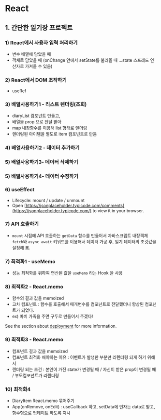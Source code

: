 # React

## 1. 간단한 일기장 프로젝트

### 1) React에서 사용자 입력 처리하기
- 변수 배열에 담았을 때
- 객체로 담았을 때 (onChange 안에서 setState를 불러올 때 ...state 스프레드 연산자로 가져올 수 있음)

### 2) React에서 DOM 조작하기 
- useRef

### 3) 배열사용하기1 - 리스트 렌더링(조회)
- diaryList 컴포넌트 만들고,
- 배열을 prop 으로 전달 받아
- map 내장함수를 이용해 list 형태로 렌더링
- 렌더링된 아이템을 별도로 item 컴포넌트로 만듬

### 4) 배열사용하기2 - 데이터 추가하기

### 5) 배열사용하기3- 데이터 삭제하기

### 5) 배열사용하기4- 데이터 수정하기

### 6) useEffect
- Lifecycle: mount / update / unmount 
- Open [https://jsonplaceholder.typicode.com/comments](https://jsonplaceholder.typicode.com/) to view it in your browser.


### 7) API 호출하기
- `mount` 시점에 API 호출하는 `getData` 함수를 만들어서 
  자바스크립트 내장객체 `fetch`와 `async await` 키워드를 이용해서 
  데이터 가공 후, 일기 데이터의 초깃값을 설정해 봄.

### 7) 최적화1 - useMemo
-  성능 최적화를 위하여 연산된 값을 `useMemo` 라는 Hook 을 사용


### 8) 최적화2 - React.memo
- 함수의 결과 값을 memoized
- 고차 컴포넌트 : 함수를 호출해서 매개변수를 컴포넌트로 전달했더니 향상된 컴포넌트가 되었다.
- ex) 마치 가죽을 주면 구두로 만들어서 주겠다! 

See the section about [deployment](https://facebook.github.io/create-react-app/docs/deployment) for more information.


### 9) 최적화3 - React.memo
- 컴포넌트 결과 값을 memoized
- 컴포넌트 최적화 해야하는 이유 : 이벤트가 발생한 부분만 리렌더링 되게 하기 위해서
- 렌더링 되는 조건 : 본인이 가진 state가 변경될 때 / 자신이 받은 prop이 변경될 때 / 부모컴포넌트가 리렌더링

### 10) 최적화4
- DiaryItem  React.memo 묶어주기
- App(onRemove, onEdit) : useCallback 하고, setData에 인자는 data로 받고, 함수형으로 업데이트 하도록 지시
